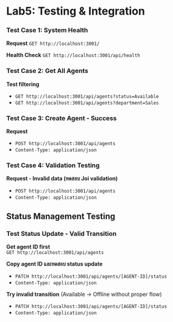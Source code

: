 # Lab5: Testing & Integration

### **Test Case 1: System Health** <br>
**Request**
`GET http://localhost:3001/`

**Health Check**
`GET http://localhost:3001/api/health`

### **Test Case 2: Get All Agents** <br>
**Test filtering**
- `GET http://localhost:3001/api/agents?status=Available` <br>
- `GET http://localhost:3001/api/agents?department=Sales`

### **Test Case 3: Create Agent - Success** <br>
**Request**
- `POST http://localhost:3001/api/agents`
- `Content-Type: application/json`

### **Test Case 4: Validation Testing** <br>
**Request - Invalid data (ทดสอบ Joi validation)** <br>
- `POST http://localhost:3001/api/agents`
- `Content-Type: application/json`

## Status Management Testing
### **Test Status Update - Valid Transition** <br>
**Get agent ID first** <br>
`GET http://localhost:3001/api/agents` <br>

**Copy agent ID และทดสอบ status update**
- `PATCH http://localhost:3001/api/agents/[AGENT-ID]/status`
- `Content-Type: application/json`

**Try invalid transition** (Available -> Offline without proper flow)
- `PATCH http://localhost:3001/api/agents/[AGENT-ID]/status`
- `Content-Type: application/json`
